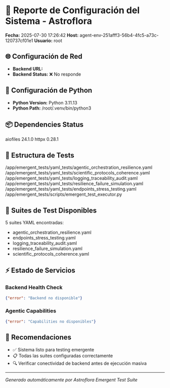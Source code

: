 # 🧬 Reporte de Configuración del Sistema - Astroflora

**Fecha:** 2025-07-30 17:26:42
**Host:** agent-env-251afff3-56b4-4fc5-a73c-120737cf01e1
**Usuario:** root

## 🌐 Configuración de Red

- **Backend URL:** 
- **Backend Status:** ❌ No responde

## 🐍 Configuración de Python

- **Python Version:** Python 3.11.13
- **Python Path:** /root/.venv/bin/python3

## 📦 Dependencies Status

aiofiles           24.1.0
httpx              0.28.1

## 📁 Estructura de Tests

/app/emergent_tests/yaml_tests/agentic_orchestration_resilience.yaml
/app/emergent_tests/yaml_tests/scientific_protocols_coherence.yaml
/app/emergent_tests/yaml_tests/logging_traceability_audit.yaml
/app/emergent_tests/yaml_tests/resilience_failure_simulation.yaml
/app/emergent_tests/yaml_tests/endpoints_stress_testing.yaml
/app/emergent_tests/scripts/emergent_test_executor.py

## 🔧 Suites de Test Disponibles

5 suites YAML encontradas:

- agentic_orchestration_resilience.yaml
- endpoints_stress_testing.yaml
- logging_traceability_audit.yaml
- resilience_failure_simulation.yaml
- scientific_protocols_coherence.yaml

## ⚡ Estado de Servicios

### Backend Health Check
```json
{"error": "Backend no disponible"}
```

### Agentic Capabilities
```json
{"error": "Capabilities no disponibles"}
```

## 🎯 Recomendaciones

- ✅ Sistema listo para testing emergente
- 📋 Todas las suites configuradas correctamente
- 🔍 Verificar conectividad de backend antes de ejecución masiva

---
*Generado automáticamente por Astroflora Emergent Test Suite*
